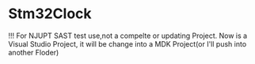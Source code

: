 # Stm32Clock
!!! For NJUPT SAST test use,not a compelte or updating Project.
Now is a Visual Studio Project, it will be change into a MDK Project(or I'll push into another Floder)
